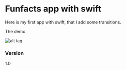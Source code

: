 # Funfacts app with swift

Here is my first app with swift, that I add some transitions.

The demo: 

![alt tag](http://g.recordit.co/bueCUwobG1.gif)

### Version
1.0